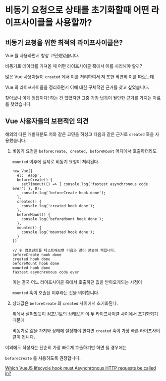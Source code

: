 # 비동기 요청으로 상태를 초기화할때 어떤 라이프사이클을 사용할까?

## 비동기 요청을 위한 최적의 라이프사이클은?

Vue 를 사용하면서 항상 고민했었습니다.

비동기로 데이터를 가져올 때 어떤 라이프사이클 훅에서 이를 처리해야 할까?

많은 Vue 사용자들이 `created` 에서 이를 처리하여서 저 또한 막연히 이를 따랐는데

Vue 의 라이프사이클을 정리하면서 이에 대한 구체적인 근거를 찾고 싶었습니다.

찾아보니 이게 정답이다! 하는 건 없었지만 그중 가장 납득이 될만한 근거를 가지는 자료를 찾았습니다.

## Vue 사용자들의 보편적인 의견

해외의 다른 개발자분도 저와 같은 고민을 하셨고 다음과 같은 근거로 `created` 훅을 사용했습니다.

1. 비동기 요청을 `beforeCreate, created, beforeMount` 어디에서 호출하더라도 
    
    `mounted` 이후에 실제로 비동기 요청이 처리된다.
    
    ```tsx
    new Vue({
      el: '#app',
      beforeCreate() {
        setTimeout(() => { console.log('fastest asynchronous code ever') }, 0);
        console.log('beforeCreate hook done');
      },
      created() {
        console.log('created hook done');
      },
      beforeMount() {
        console.log('beforeMount hook done');
      },
      mounted() {
        console.log('mounted hook done');
      }
    })
    
    // 위 컴포넌트를 테스트해보면 다음과 같이 콘솔에 찍힙니다.
    beforeCreate hook done
    created hook done
    beforeMount hook done
    mounted hook done
    fastest asynchronous code ever
    ```
    
    이는 결국 어느 라이프사이클 훅에서 호출하던 값을 받아오게되는 시점이 
    
    `mounted` 훅이 호출된 이후라는 것을 의미합니다.
    

1. 상태값은 `beforeCreate` 와 `created` 사이에서 초기화된다.
    
    위에서 살펴봤듯이 컴포넌트의 상태값은 이 두 라이프사이클 사이에서 초기화되기 때문에
    
    비동기로 값을 가져와 상태에 설정해야 한다면 `created` 훅이 가장 빠른 라이프사이클이 됩니다.
    

이외에도 작성자는 단순히 가장 빠르게 호출하기만 하면 될 경우에는 

`beforeCreate` 를 사용하도록 권장합니다.

[Which VueJS lifecycle hook must Asynchronous HTTP requests be called in?](https://stackoverflow.com/questions/49577394/which-vuejs-lifecycle-hook-must-asynchronous-http-requests-be-called-in)